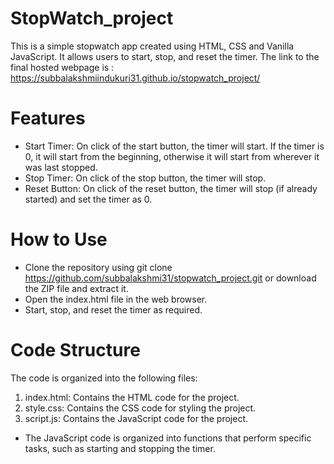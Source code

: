 # StopWatch_project
This is a simple stopwatch app created using HTML, CSS and Vanilla JavaScript. It allows users to start, stop, and reset the timer.
The link to the final hosted webpage is : https://subbalakshmiindukuri31.github.io/stopwatch_project/ 


# Features
* Start Timer: On click of the start button, the timer will start. If the timer is 0, it will start from the beginning, otherwise it will start from wherever it was last stopped.
* Stop Timer: On click of the stop button, the timer will stop.
* Reset Button: On click of the reset button, the timer will stop (if already started) and set the timer as 0.

# How to Use
* Clone the repository using git clone https://github.com/subbalakshmi31/stopwatch_project.git or download the ZIP file and extract it.
* Open the index.html file in the web browser.
* Start, stop, and reset the timer as required.

# Code Structure

The code is organized into the following files:

1. index.html: Contains the HTML code for the project.
2. style.css: Contains the CSS code for styling the project.
3. script.js: Contains the JavaScript code for the project.
* The JavaScript code is organized into functions that perform specific tasks, such as starting and stopping the timer.


